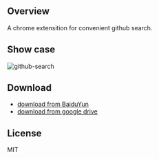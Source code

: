 ## Overview
A chrome extensition for convenient github search.

## Show case
![github-search](http://i1.piimg.com/567571/d6a5af7220705152.gif)

## Download
* [download from BaiduYun](https://pan.baidu.com/s/1pL8Qi3x)
* [download from google drive](https://drive.google.com/open?id=0B3aIq_rAoUdwNGNCS1pEQnU0cGc)

## License
MIT


